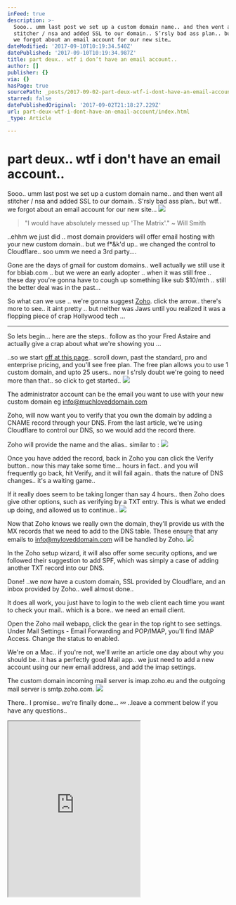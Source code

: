 ```yaml
---
inFeed: true
description: >-
  Sooo.. umm last post we set up a custom domain name.. and then went all
  stitcher / nsa and added SSL to our domain.. S’rsly bad ass plan.. but wtf..
  we forgot about an email account for our new site…
dateModified: '2017-09-10T10:19:34.540Z'
datePublished: '2017-09-10T10:19:34.987Z'
title: part deux.. wtf i don’t have an email account..
author: []
publisher: {}
via: {}
hasPage: true
sourcePath: _posts/2017-09-02-part-deux-wtf-i-dont-have-an-email-account.md
starred: false
datePublishedOriginal: '2017-09-02T21:18:27.229Z'
url: part-deux-wtf-i-dont-have-an-email-account/index.html
_type: Article

---
```

# part deux.. wtf i don't have an email account..

Sooo.. umm last post we set up a custom domain name.. and then went all stitcher / nsa and added SSL to our domain.. S'rsly bad ass plan.. but wtf.. we forgot about an email account for our new site...
![](https://s3-us-west-2.amazonaws.com/the-grid-img/p/7bdca4b10c3690b9a085c06de50a80fad3b8beb5.jpg)

> "I would have absolutely messed up 'The Matrix'." ~ Will Smith

..ehhm we just did .. most domain providers will offer email hosting with your new custom domain.. but we f\*&k'd up.. we changed the control to Cloudflare.. soo umm we need a 3rd party....

Gone are the days of gmail for custom domains.. well actually we still use it for bbiab.com .. but we were an early adopter .. when it was still free .. these day you're gonna have to cough up something like sub $10/mth .. still the better deal was in the past...

So what can we use .. we're gonna suggest [Zoho][0]. click the arrow.. there's more to see.. it aint pretty .. but neither was Jaws until you realized it was a flopping piece of crap Hollywood tech ...

---

So lets begin... here are the steps.. follow as tho your Fred Astaire and actually give a crap about what we're showing you ...

..so we start [off at this page][1].. scroll down, past the standard, pro and enterprise pricing, and you'll see free plan. The free plan allows you to use 1 custom domain, and upto 25 users.. now I s'rsly doubt we're going to need more than that.. so click to get started..
![](https://imgflo.herokuapp.com/graph/2b2431f8e7ba7b0/5280d293ead2798e199c9dc735dce7fc/croprotate.png?cropheight=489&cropwidth=860&degrees=0&input=https%3A%2F%2Fs3-us-west-2.amazonaws.com%2Fthe-grid-img%2Fp%2Ff9056506484a1c04187fa93f11280e24798540d7.png&x=1&y=0)

The administrator account can be the email you want to use with your new custom domain eg info@muchloveddomain.com

Zoho, will now want you to verify that you own the domain by adding a CNAME record through your DNS. From the last article, we're using Cloudflare to control our DNS, so we would add the record there.

Zoho will provide the name and the alias.. similar to :
![](https://the-grid-user-content.s3-us-west-2.amazonaws.com/ba6ad1fd-8f12-42f5-b0bf-c6faa42405f7.png)

Once you have added the record, back in Zoho you can click the Verify button.. now this may take some time... hours in fact.. and you will frequently go back, hit Verify, and it will fail again.. thats the nature of DNS changes.. it's a waiting game..

If it really does seem to be taking longer than say 4 hours.. then Zoho does give other options, such as verifying by a TXT entry. This is what we ended up doing, and allowed us to continue..
![](https://s3-us-west-2.amazonaws.com/the-grid-img/p/8363d5f36217d6602f15cbc09a947a36c117951c.png)

Now that Zoho knows we really own the domain, they'll provide us with the MX records that we need to add to the DNS table. These ensure that any emails to info@myloveddomain.com will be handled by Zoho.
![](https://the-grid-user-content.s3-us-west-2.amazonaws.com/a98cf712-3c6e-4c2d-b2ce-304e9fe7bddd.png)

In the Zoho setup wizard, it will also offer some security options, and we followed their suggestion to add SPF, which was simply a case of adding another TXT record into our DNS.

Done! ..we now have a custom domain, SSL provided by Cloudflare, and an inbox provided by Zoho.. well almost done..

It does all work, you just have to login to the web client each time you want to check your mail.. which is a bore.. we need an email client.

Open the Zoho mail webapp, click the gear in the top right to see settings. Under Mail Settings - Email Forwarding and POP/IMAP, you'll find IMAP Access. Change the status to enabled.

We're on a Mac.. if you're not, we'll write an article one day about why you should be.. it has a perfectly good Mail app.. we just need to add a new account using our new email address, and add the imap settings.

The custom domain incoming mail server is imap.zoho.eu and the outgoing mail server is smtp.zoho.com.
![](https://the-grid-user-content.s3-us-west-2.amazonaws.com/5b6e4537-0a9b-4ce1-946b-1a81fc7e621d.png)

There.. I promise.. we're finally done... 💤 ..leave a comment below if you have any questions..

<iframe src="https://the-grid.github.io/ed-userhtml/?g=eJxNkTFPwzAQhff8CisImki1nSKxkKRDJIRYOrEhhBz73Lpt7Mq-pC2I_47TphKb7-7Te3fPlTIDMapOdUu9c5guKx5by6QK0psDLjPdW4nG2UzNSZhHNic_CSGD8GQba70NpCaKrQFf9tCBxdCc38V6JTrIQv5RfJaRNppk_5nm_KayKJUTD9h7OzKTkPQgECYuKpRxwIyKM6OuGAtexjLlXDprQSLTQkLr3I5ZQA7267XhQe3YNtyddNvt68XDAD7EI-rhkS2KdNSJi7OD8NFk5RQwYwN4bEA7D9l0WF4mv5lysh9XmZPZNZJZfN0M6TZEo1melxWfAkuqMVK5FyFcUpWuu6SSEiVQ0I0HXacbxEN45ly0kp7O36wPPO6CVEF_okfU1FDlLNKNGIAKS6ETZk-FlK63OCkdjcJNnS6K4n7q2L47uIDR9-n2j3-DUZ9A" height="400" style=""></iframe>



[0]: https://www.zoho.com/
[1]: https://www.zoho.eu/workplace/pricing.html?src=zmail